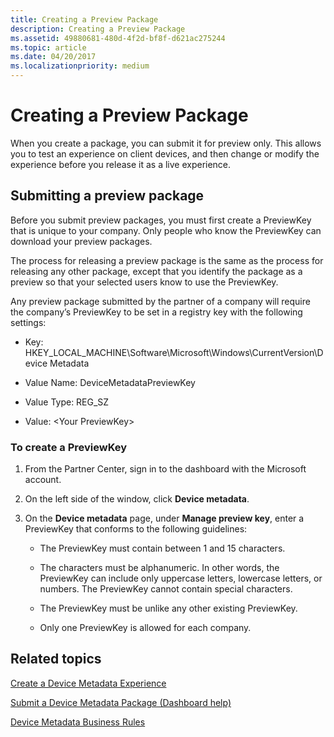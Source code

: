 ```yaml
---
title: Creating a Preview Package
description: Creating a Preview Package
ms.assetid: 49880681-480d-4f2d-bf8f-d621ac275244
ms.topic: article
ms.date: 04/20/2017
ms.localizationpriority: medium
---
```


# Creating a Preview Package

When you create a package, you can submit it for preview only. This allows you to test an experience on client devices, and then change or modify the experience before you release it as a live experience.

## Submitting a preview package

Before you submit preview packages, you must first create a PreviewKey that is unique to your company. Only people who know the PreviewKey can download your preview packages.

The process for releasing a preview package is the same as the process for releasing any other package, except that you identify the package as a preview so that your selected users know to use the PreviewKey.

Any preview package submitted by the partner of a company will require the company’s PreviewKey to be set in a registry key with the following settings:

- Key: HKEY\_LOCAL\_MACHINE\\Software\\Microsoft\\Windows\\CurrentVersion\\Device Metadata

- Value Name: DeviceMetadataPreviewKey

- Value Type: REG\_SZ

- Value: &lt;Your PreviewKey&gt;

### To create a PreviewKey

1. From the Partner Center, sign in to the dashboard with the Microsoft account.

2. On the left side of the window, click **Device metadata**.

3. On the **Device metadata** page, under **Manage preview key**, enter a PreviewKey that conforms to the following guidelines:

    - The PreviewKey must contain between 1 and 15 characters.

    - The characters must be alphanumeric. In other words, the PreviewKey can include only uppercase letters, lowercase letters, or numbers. The PreviewKey cannot contain special characters.

    - The PreviewKey must be unlike any other existing PreviewKey.

    - Only one PreviewKey is allowed for each company.

## Related topics

[Create a Device Metadata Experience](https://docs.microsoft.com/windows-hardware/drivers/dashboard/)

[Submit a Device Metadata Package (Dashboard help)](https://docs.microsoft.com/windows-hardware/drivers/dashboard/)

[Device Metadata Business Rules](https://docs.microsoft.com/windows-hardware/drivers/dashboard/)
